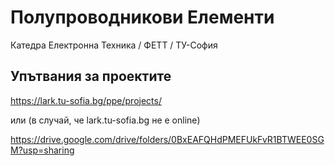 # Полупроводникови Елементи
Катедра Електронна Техника / ФЕТТ / ТУ-София


## Упътвания за проектите
https://lark.tu-sofia.bg/ppe/projects/

или (в случай, че lark.tu-sofia.bg не е online)

https://drive.google.com/drive/folders/0BxEAFQHdPMEFUkFvR1BTWEE0SGM?usp=sharing

